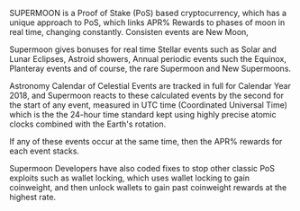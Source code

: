 SUPERMOON is a Proof of Stake (PoS) based cryptocurrency, which has a unique approach to PoS, which links APR% Rewards to phases of moon in real time, changing constantly. Consisten events are New Moon, 

Supermoon gives bonuses for real time Stellar events such as Solar and Lunar Eclipses, Astroid showers, Annual periodic events such the Equinox, Planteray events and of course, the rare Supermoon and New Supermoons.  

Astronomy Calendar of Celestial Events are tracked in full for Calendar Year 2018, and Supermoon reacts to these calculated events by the second for the start of any event, measured in UTC time (Coordinated Universal Time) which is the the 24-hour time standard kept using highly precise atomic clocks combined with the Earth's rotation.

If any of these events occur at the same time, then the APR% rewards for each event stacks.

Supermoon Developers have also coded fixes to stop other classic PoS exploits such as wallet locking, which uses wallet locking to gain coinweight, and then unlock wallets to gain past coinweight rewards at the highest rate.
